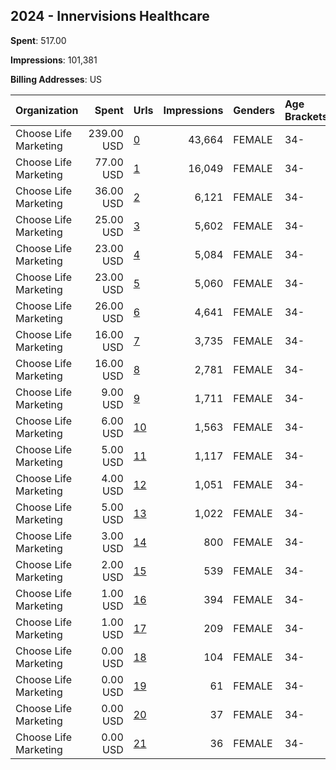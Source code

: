 ## 2024 - Innervisions Healthcare 
**Spent**: 517.00

**Impressions**: 101,381

**Billing Addresses**: US

|Organization|Spent|Urls|Impressions|Genders|Age Brackets|Country Codes|
|:---|---:|:---|---:|:---|:---|:---|
|Choose Life Marketing|239.00 USD|[0](https://www.snap.com/political-ads/asset/e96a30683f12fcca7a1c6407914269675146cb6d972ce8dfd8c5a1b32a2202ce?mediaType=png)|43,664|FEMALE|34-|united states|
|Choose Life Marketing|77.00 USD|[1](https://www.snap.com/political-ads/asset/c3322cc483610eeb34425e8a6a5013e436de69a15af989771ab0ed7963bcd1cd?mediaType=mp4)|16,049|FEMALE|34-|united states|
|Choose Life Marketing|36.00 USD|[2](https://www.snap.com/political-ads/asset/b8c8d38227d1df835614088c37b5bbbaf4c6b684ac9c43a595338958fa744066?mediaType=mp4)|6,121|FEMALE|34-|united states|
|Choose Life Marketing|25.00 USD|[3](https://www.snap.com/political-ads/asset/c25e3c79f0f26cae50d19d8b6e7d2e05f910409ec46114e23de0790ac4c23f46?mediaType=png)|5,602|FEMALE|34-|united states|
|Choose Life Marketing|23.00 USD|[4](https://www.snap.com/political-ads/asset/51807a2590e1914a3def478d712773899a8f46ab8887e986640d38d34d92e6a9?mediaType=mp4)|5,084|FEMALE|34-|united states|
|Choose Life Marketing|23.00 USD|[5](https://www.snap.com/political-ads/asset/9713e9018bf73c562f39005c018a927fe3e358844028213c355df32f5901feda?mediaType=mp4)|5,060|FEMALE|34-|united states|
|Choose Life Marketing|26.00 USD|[6](https://www.snap.com/political-ads/asset/0f8b2e86da3f565c309c563eef3414d14a82053de99a4bfbbce9c4e90f1cd107?mediaType=mp4)|4,641|FEMALE|34-|united states|
|Choose Life Marketing|16.00 USD|[7](https://www.snap.com/political-ads/asset/d677197743a1989d34b336899f68d891322619e247efc68b470e1d0de80a9970?mediaType=png)|3,735|FEMALE|34-|united states|
|Choose Life Marketing|16.00 USD|[8](https://www.snap.com/political-ads/asset/4687f6a0d3cfbc17dc9823f56e23e22bf08f5d10da8a7d9cfaa23fbc1aa20e87?mediaType=mp4)|2,781|FEMALE|34-|united states|
|Choose Life Marketing|9.00 USD|[9](https://www.snap.com/political-ads/asset/8e8ec983d9c639d4ba5f92e19a28833e1c3a9533ab0138c1e8d5344ca71602ad?mediaType=png)|1,711|FEMALE|34-|united states|
|Choose Life Marketing|6.00 USD|[10](https://www.snap.com/political-ads/asset/01cb76ad002e8baf7cd1e13e47177c3385e6af471eab7a82da818c01309d69d9?mediaType=png)|1,563|FEMALE|34-|united states|
|Choose Life Marketing|5.00 USD|[11](https://www.snap.com/political-ads/asset/7467f2e0f4ee987f50d3df8ea0660feca1d0b112cea0da063bc10674db0abc3d?mediaType=mp4)|1,117|FEMALE|34-|united states|
|Choose Life Marketing|4.00 USD|[12](https://www.snap.com/political-ads/asset/b0b1ec9e6c0273d8a630fef514d991baed3404318c49af61cf33f5e3acfaea27?mediaType=png)|1,051|FEMALE|34-|united states|
|Choose Life Marketing|5.00 USD|[13](https://www.snap.com/political-ads/asset/bcc578ba73a81464edc129bade4a8452d760c3b303c3f8faa2d92e210f24ed3a?mediaType=mp4)|1,022|FEMALE|34-|united states|
|Choose Life Marketing|3.00 USD|[14](https://www.snap.com/political-ads/asset/40dc9b67d8b29ec817a3909196ba0e3994cdcd4935a973fe9a53f583c4eccd08?mediaType=png)|800|FEMALE|34-|united states|
|Choose Life Marketing|2.00 USD|[15](https://www.snap.com/political-ads/asset/e747b49782495219805d8882d7ee9e08eaf7156567f9801e0567e3ff11a99b38?mediaType=png)|539|FEMALE|34-|united states|
|Choose Life Marketing|1.00 USD|[16](https://www.snap.com/political-ads/asset/7e624df828c0091d1cffe6367562da4a4178438b2cca7ed8bda54bac8e0d6550?mediaType=png)|394|FEMALE|34-|united states|
|Choose Life Marketing|1.00 USD|[17](https://www.snap.com/political-ads/asset/b4c83fc756113beaa1cf4b0b11e110b97fa48954e42413d6d0ba48f4d20f00a6?mediaType=png)|209|FEMALE|34-|united states|
|Choose Life Marketing|0.00 USD|[18](https://www.snap.com/political-ads/asset/cbc42fbd8e419151a7d8781d7a8dec642adeec85f3c57daa0c28f286bff61937?mediaType=mp4)|104|FEMALE|34-|united states|
|Choose Life Marketing|0.00 USD|[19](https://www.snap.com/political-ads/asset/c0392590c2952024e9573f3f02482249086248e3cc8040e6fdca9413d8e661a4?mediaType=mp4)|61|FEMALE|34-|united states|
|Choose Life Marketing|0.00 USD|[20](https://www.snap.com/political-ads/asset/71cfaa5ac139abbe9cc27c716bbdf807268e89951dd4c1f88884e64611647430?mediaType=png)|37|FEMALE|34-|united states|
|Choose Life Marketing|0.00 USD|[21](https://www.snap.com/political-ads/asset/d1be98f41c65c7c0891a8b08e4d27d5ea5451ccb106e19cdd9c5a239db3088be?mediaType=png)|36|FEMALE|34-|united states|
